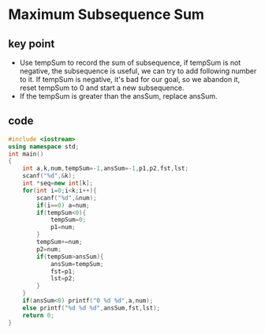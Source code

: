 # Maximum Subsequence Sum
## key point
* Use tempSum to record the sum of subsequence, if tempSum is not negative, the subsequence is useful, we can try to add following number to it. If tempSum is negative, it's bad for our goal, so we abandon it, reset tempSum to 0 and start a new subsequence.
* If the tempSum is greater than the ansSum, replace ansSum.
## code
```cpp
#include <iostream>
using namespace std;
int main()
{
    int a,k,num,tempSum=-1,ansSum=-1,p1,p2,fst,lst;
    scanf("%d",&k);
    int *seq=new int[k];
    for(int i=0;i<k;i++){
        scanf("%d",&num);
        if(i==0) a=num;
        if(tempSum<0){
            tempSum=0;
            p1=num;
        }
        tempSum+=num;
        p2=num;
        if(tempSum>ansSum){
            ansSum=tempSum;
            fst=p1;
            lst=p2;
        }
    }
    if(ansSum<0) printf("0 %d %d",a,num);
    else printf("%d %d %d",ansSum,fst,lst);
    return 0;
}
```